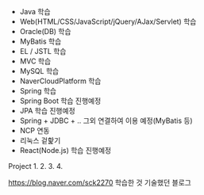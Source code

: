 - Java 학습
- Web(HTML/CSS/JavaScript/jQuery/AJax/Servlet) 학습
- Oracle(DB) 학습
- MyBatis 학습
- EL / JSTL 학습
- MVC 학습
- MySQL 학습 
- NaverCloudPlatform 학습
- Spring 학습
- Spring Boot 학습 진행예정
- JPA 학습 진행예정
- Spring + JDBC + .. 그외 연결하여 이용 예정(MyBatis 등)
- NCP 연동
- 리눅스 겉핥기
- React(Node.js) 학습 진행예정

Project
1.
2.
3.
4.



https://blog.naver.com/sck2270
학습한 것 기술했던 블로그


